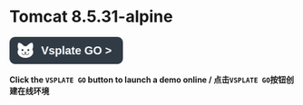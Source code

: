 # Tomcat 8.5.31-alpine

<a href="https://www.vsplate.com/?docker-compose=https://github.com/vsplate/dcenvs/tomcat/8.5.31-alpine"><img alt="VSPLATE GO" src="https://raw.githubusercontent.com/vsplate/images/master/vsgo_btn.png" width="200px"></a>

**Click the `VSPLATE GO` button to launch a demo online / 点击`VSPLATE GO`按钮创建在线环境**